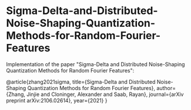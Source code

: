 # Sigma-Delta-and-Distributed-Noise-Shaping-Quantization-Methods-for-Random-Fourier-Features
Implementation of the paper "Sigma-Delta and Distributed Noise-Shaping Quantization Methods for Random Fourier Features":

@article{zhang2021sigma,
  title={Sigma-Delta and Distributed Noise-Shaping Quantization Methods for Random Fourier Features},
  author={Zhang, Jinjie and Cloninger, Alexander and Saab, Rayan},
  journal={arXiv preprint arXiv:2106.02614},
  year={2021}
}
